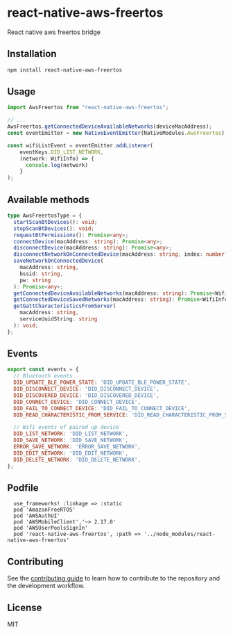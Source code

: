 # react-native-aws-freertos

React native aws freertos bridge

## Installation

```sh
npm install react-native-aws-freertos
```

## Usage

```js
import AwsFreertos from "react-native-aws-freertos";

// ...
AwsFreertos.getConnectedDeviceAvailableNetworks(deviceMacAddress);
const eventEmitter = new NativeEventEmitter(NativeModules.AwsFreertos);

const wifiListEvent = eventEmitter.addListener(
    eventKeys.DID_LIST_NETWORK,
    (network: WifiInfo) => {
      console.log(network)
    }
);
```

## Available methods
```ts
type AwsFreertosType = {
  startScanBtDevices(): void;
  stopScanBtDevices(): void;
  requestBtPermissions(): Promise<any>;
  connectDevice(macAddress: string): Promise<any>;
  disconnectDevice(macAddress: string): Promise<any>;
  disconnectNetworkOnConnectedDevice(macAddress: string, index: number): Promise<any>;
  saveNetworkOnConnectedDevice(
    macAddress: string,
    bssid: string,
    pw: string
  ): Promise<any>;
  getConnectedDeviceAvailableNetworks(macAddress: string): Promise<WifiInfo[]>;
  getConnectedDeviceSavedNetworks(macAddress: string): Promise<WifiInfo[]>;
  getGattCharacteristicsFromServer(
    macAddress: string,
    serviceUuidString: string
  ): void;
};
```

## Events
```js
export const events = {
  // Bluetooth events
  DID_UPDATE_BLE_POWER_STATE: 'DID_UPDATE_BLE_POWER_STATE',
  DID_DISCONNECT_DEVICE: 'DID_DISCONNECT_DEVICE',
  DID_DISCOVERED_DEVICE: 'DID_DISCOVERED_DEVICE',
  DID_CONNECT_DEVICE: 'DID_CONNECT_DEVICE',
  DID_FAIL_TO_CONNECT_DEVICE: 'DID_FAIL_TO_CONNECT_DEVICE',
  DID_READ_CHARACTERISTIC_FROM_SERVICE: 'DID_READ_CHARACTERISTIC_FROM_SERVICE',

  // Wifi events of paired up device
  DID_LIST_NETWORK: 'DID_LIST_NETWORK',
  DID_SAVE_NETWORK: 'DID_SAVE_NETWORK',
  ERROR_SAVE_NETWORK: 'ERROR_SAVE_NETWORK',
  DID_EDIT_NETWORK: 'DID_EDIT_NETWORK',
  DID_DELETE_NETWORK: 'DID_DELETE_NETWORK',
};
```

## Podfile


```
  use_frameworks! :linkage => :static
  pod 'AmazonFreeRTOS'
  pod 'AWSAuthUI'
  pod 'AWSMobileClient','~> 2.17.0'
  pod 'AWSUserPoolsSignIn'
  pod 'react-native-aws-freertos', :path => '../node_modules/react-native-aws-freertos'
```

## Contributing

See the [contributing guide](CONTRIBUTING.md) to learn how to contribute to the repository and the development workflow.

## License

MIT
